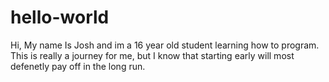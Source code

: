 # hello-world

Hi, My name Is Josh and im a 16 year old student learning how to program. This is really a journey for me, but I know that starting early will most defenetly pay off in the long run. 
